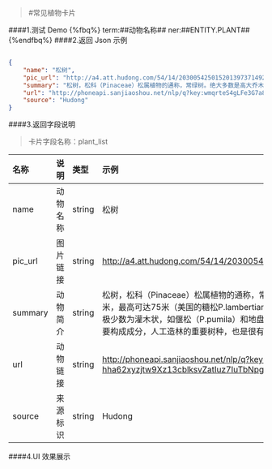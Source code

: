 >#常见植物卡片


####1.测试 Demo
{%fbq%}
term:##动物名称##
ner:##ENTITY.PLANT##
{%endfbq%}
####2.返回 Json 示例
```json

{
    "name": "松树",
    "pic_url": "http://a4.att.hudong.com/54/14/20300542501520139737149238323_140.jpg",
    "summary": "松树，松科（Pinaceae）松属植物的通称，常绿树。绝大多数是高大乔木。高20～50米，最高可达75米（美国的糖松P.lambertiana）。松树具有很强的抗旱性，耐阴性差。极少数为灌木状，如偃松（P.pumila）和地盘松（P.yunnanensis）。北半球森林的重要构成成分，人工造林的重要树种，也是很有价值的观赏树种。",
    "url": "http://phoneapi.sanjiaoshou.net/nlp/q?key:wmqrteS4gLFe3G7a8-hha62xyzjtw9Xz13cblksvZatIuz7IuTbNpg==",
    "source": "Hudong"
}
```

####3.返回字段说明
>卡片字段名称：plant_list

|名称|说明|类型|示例|
|:---|:---|:---|:---|
|name|动物名称|string|松树|
|pic_url|图片链接|string|http://a4.att.hudong.com/54/14/20300542501520139737149238323_140.jpg|
|summary|动物简介|string|松树，松科（Pinaceae）松属植物的通称，常绿树。绝大多数是高大乔木。高20～50米，最高可达75米（美国的糖松P.lambertiana）。松树具有很强的抗旱性，耐阴性差。极少数为灌木状，如偃松（P.pumila）和地盘松（P.yunnanensis）。北半球森林的重要构成成分，人工造林的重要树种，也是很有价值的观赏树种。|
|url|动物链接|string|http://phoneapi.sanjiaoshou.net/nlp/q?key:wmqrteS4gLFe3G7a8-hha62xyzjtw9Xz13cblksvZatIuz7IuTbNpg==|
|source|来源标识|string|Hudong|


####4.UI 效果展示




